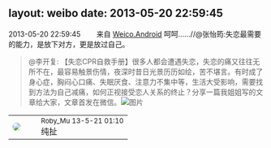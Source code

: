 layout: weibo
date: 2013-05-20 22:59:45
---
<meta name="referrer" content="no-referrer" />

2013-05-20 22:59:45  &nbsp;&nbsp;&nbsp;&nbsp;&nbsp;&nbsp; 来自 <a href="http://app.weibo.com/t/feed/l4RWD" rel="nofollow">Weico.Android</a>
呵呵……//@张怡筠:失恋最需要的能力，是放下对方，更是放过自己。
>  @李开复: 【失恋CPR自救手册】很多人都会遭遇失恋，失恋的痛又往往无所不在，最容易触景伤情，夜深时昔日光景历历如绘，苦不堪言。有时成了身心症，胸闷心口痛、失眠厌食、注意力不集中等，生活大受影响，需要找到方法为自己减痛，如何正视接受恋人关系的终止？分享一篇我姐姐写的文章给大家，文章首发在微信。 ​​​
>  ![图片](https://ww4.sinaimg.cn/large/475b3d56jw1e4lu5qsma9j20c83s3qmm.jpg)

<table style="width: 100%;">
  <tr>
    <td style="width: 40px;"><img style="border-radius:50%" src="https://tva2.sinaimg.cn/crop.0.0.180.180.50/81fd9f09jw1e8qgp5bmzyj2050050aa8.jpg?KID=imgbed,tva&Expires=1624465816&ssig=u3kRaEFsHh"></td>
    <td colspan="2"><small>Roby_Mu 13-5-21 01:10</small><br/>纯扯</td>
  </tr>
</table>
